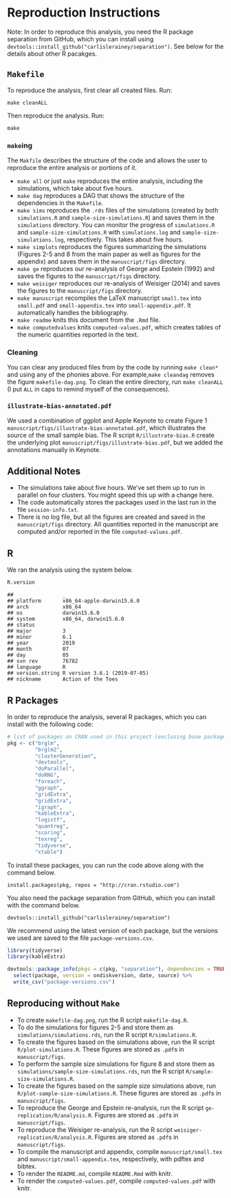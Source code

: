 Reproduction Instructions
================

Note: In order to reproduce this analysis, you need the R package
separation from GitHub, which you can install using
`devtools::install_github("carlislerainey/separation")`. See below for
the details about other R pacakges.

## `Makefile`

To reproduce the analysis, first clear all created files. Run:

    make cleanALL

Then reproduce the analysis. Run:

    make

### `make`ing

The `Makfile` describes the structure of the code and allows the user to
reproduce the entire analysis or portions of it.

  - `make all` or just `make` reproduces the entire analysis, including
    the simulations, which take about five hours.
  - `make dag` reproduces a DAG that shows the structure of the
    dependencies in the `Makefile`.
  - `make sims` reproduces the `.rds` files of the simulations (created
    by both `simulations.R` and `sample-size-simulations.R`) and saves
    them in the `simulations` directory. You can monitor the progress of
    `simulations.R` and `sample-size-simulations.R` with
    `simulations.log` and `sample-size-simulations.log`, respectively.
    This takes about five hours.
  - `make simplots` reproduces the figures summarizing the simulations
    (Figures 2-5 and 8 from the main paper as well as figures for the
    appendix) and saves them in the `manuscript/figs` directory.
  - `make ge` reproduces our re-analysis of George and Epstein (1992)
    and saves the figures to the `manuscript/figs` directory.
  - `make weisiger` reproduces our re-analysis of Weisiger (2014) and
    saves the figures to the `manuscript/figs` directory.
  - `make manuscript` recompiles the LaTeX manuscript `small.tex` into
    `small.pdf` and `small-appendix.tex` into `small-appendix.pdf`. It
    automatically handles the bibliography.
  - `make readme` knits this document from the `.Rmd` file.
  - `make computedvalues` knits `computed-values.pdf`, which creates
    tables of the numeric quantities reported in the text.

### Cleaning

You can clear any produced files from by the code by running `make
clean*` and using any of the phonies above. For example,`make cleandag`
removes the figure `makefile-dag.png`. To clean the entire directory,
run `make cleanALL` (I put `ALL` in caps to remind myself of the
consequences).

### `illustrate-bias-annotated.pdf`

We used a combination of ggplot and Apple Keynote to create Figure 1
`manuscript/figs/illustrate-bias-annotated.pdf`, which illustrates the
source of the small sample bias. The R script `R/illustrate-bias.R`
create the underlying plot `manuscript/figs/illustrate-bias.pdf`, but we
added the annotations manually in Keynote.

## Additional Notes

  - The simulations take about five hours. We’ve set them up to run in
    parallel on four clusters. You might speed this up with a change
    here.
  - The code automatically stores the packages used in the last run in
    the file `session-info.txt`.
  - There is no log file, but all the figures are created and saved in
    the `manuscript/figs` directory. All quantities reported in the
    manuscript are computed and/or reported in the file
    `computed-values.pdf`.

## R

We ran the analysis using the system below.

``` r
R.version
```

    ##                _                           
    ## platform       x86_64-apple-darwin15.6.0   
    ## arch           x86_64                      
    ## os             darwin15.6.0                
    ## system         x86_64, darwin15.6.0        
    ## status                                     
    ## major          3                           
    ## minor          6.1                         
    ## year           2019                        
    ## month          07                          
    ## day            05                          
    ## svn rev        76782                       
    ## language       R                           
    ## version.string R version 3.6.1 (2019-07-05)
    ## nickname       Action of the Toes

## R Packages

In order to reproduce the analysis, several R packages, which you can
install with the following
code:

``` r
# list of packages on CRAN used in this project (exclusing base packages)
pkg <- c("brglm", 
         "brglm2", 
         "clusterGeneration",
         "devtools",
         "doParallel", 
         "doRNG",
         "foreach", 
         "ggraph",
         "gridExtra", 
         "gridExtra", 
         "igraph",
         "kableExtra",
         "logistf", 
         "quantreg", 
         "scoring", 
         "texreg", 
         "tidyverse", 
         "xtable")
```

To install these packages, you can run the code above along with the
command below.

    install.packages(pkg, repos = "http://cran.rstudio.com")

You also need the package separation from GitHub, which you can install
with the command below.

    devtools::install_github("carlislerainey/separation")

We recommend using the latest version of each package, but the versions
we used are saved to the file `package-versions.csv`.

``` r
library(tidyverse)
library(kableExtra)

devtools::package_info(pkgs = c(pkg, "separation"), dependencies = TRUE) %>%
  select(package, version = ondiskversion, date, source) %>%
  write_csv("package-versions.csv")
```

## Reproducing without `Make`

  - To create `makefile-dag.png`, run the R script `makefile-dag.R`.
  - To do the simulations for figures 2-5 and store them as
    `simulations/simulations.rds`, run the R script `R/simulations.R`.
  - To create the figures based on the simulations above, run the R
    script `R/plot-simulations.R`. These figures are stored as `.pdf`s
    in `manuscript/figs`.
  - To perform the sample size simulations for figure 8 and store them
    as `simulations/sample-size-simulations.rds`, run the R script
    `R/sample-size-simulations.R`.
  - To create the figures based on the sample size simulations above,
    run `R/plot-sample-size-simulations.R`. These figures are stored as
    `.pdf`s in `manuscript/figs`.
  - To reproduce the George and Epstein re-analysis, run the R script
    `ge-replication/R/analysis.R`. Figures are stored as `.pdf`s in
    `manuscript/figs`.
  - To reproduce the Weisiger re-analysis, run the R script
    `weisiger-replication/R/analysis.R`. Figures are stored as `.pdf`s
    in `manuscript/figs`.
  - To compile the manuscript and appendix, compile
    `manuscript/small.tex` and `manuscript/small-appendix.tex`,
    respectively, with pdftex and bibtex.
  - To render the `README.md`, compile `README.Rmd` with knitr.
  - To render the `computed-values.pdf`, compile `computed-values.pdf`
    with knitr.
